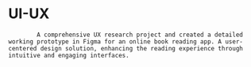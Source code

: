 # UI-UX

            A comprehensive UX research project and created a detailed working prototype in Figma for an online book reading app. A user-centered design solution, enhancing the reading experience through intuitive and engaging interfaces.
